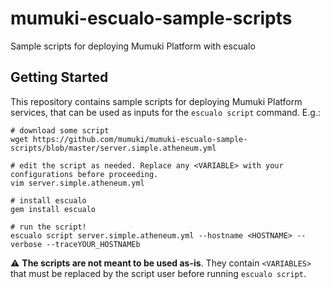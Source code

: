 # mumuki-escualo-sample-scripts
Sample scripts for deploying Mumuki Platform with escualo

## Getting Started

This repository contains sample scripts for deploying Mumuki Platform services, that can be used as inputs for the `escualo script` command. E.g.:

```
# download some script
wget https://github.com/mumuki/mumuki-escualo-sample-scripts/blob/master/server.simple.atheneum.yml 

# edit the script as needed. Replace any <VARIABLE> with your configurations before proceeding. 
vim server.simple.atheneum.yml 

# install escualo
gem install escualo

# run the script!
escualo script server.simple.atheneum.yml --hostname <HOSTNAME> --verbose --traceYOUR_HOSTNAMEb
```

:warning: **The scripts are not meant to be used as-is**. They contain `<VARIABLES>` that must be replaced by the script user before running `escualo script`. 
